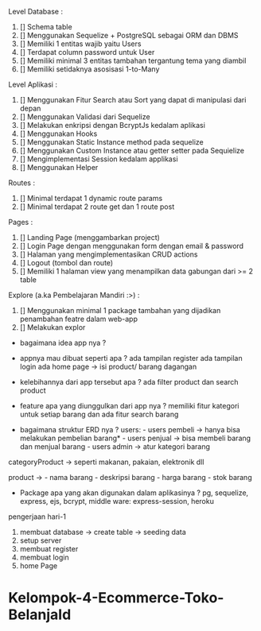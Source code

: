Level Database : 
1. [] Schema table
2. [] Menggunakan Sequelize + PostgreSQL sebagai ORM dan DBMS
3. [] Memiliki 1 entitas wajib yaitu Users
4. [] Terdapat column password untuk User
5. [] Memiliki minimal 3 entitas tambahan tergantung tema yang diambil
6. [] Memiliki setidaknya asosisasi 1-to-Many

Level Aplikasi :
1. [] Menggunakan Fitur Search atau Sort yang dapat di manipulasi dari depan
2. [] Menggunakan Validasi dari Sequelize 
3. [] Melakukan enkripsi dengan BcryptJs kedalam aplikasi
4. [] Menggunakan Hooks 
5. [] Menggunakan Static Instance method pada sequelize 
6. [] Menggunakan Custom Instance atau getter setter pada Sequielize
7. [] Mengimplementasi Session kedalam applikasi
8. [] Menggunakan Helper 

Routes : 
1. [] Minimal terdapat 1 dynamic route params
2. [] Minimal terdapat 2 route get dan 1 route post

Pages : 
1. [] Landing Page (menggambarkan project)
2. [] Login Page dengan menggunakan form dengan email & password 
3. [] Halaman yang mengimplementasikan CRUD actions
4. [] Logout (tombol dan route)
5. [] Memiliki 1 halaman view yang menampilkan data gabungan dari >= 2 table 

Explore (a.ka Pembelajaran Mandiri :>) : 
1. [] Menggunakan minimal 1 package tambahan yang dijadikan penambahan featre dalam web-app
2. [] Melakukan explor







- bagaimana idea app nya ?

- appnya mau dibuat seperti apa ?
ada tampilan register
ada tampilan login
ada home page -> isi product/ barang dagangan


- kelebihannya dari app tersebut apa ?
ada filter product dan search product

- feature apa yang diunggulkan dari app nya  ?
memiliki fitur kategori untuk setiap barang dan ada fitur search barang

- bagaimana struktur ERD nya ?
users: - users pembeli -> hanya bisa melakukan pembelian barang*
       - users penjual -> bisa membeli barang dan menjual barang
       - users admin -> atur kategori barang

categoryProduct -> seperti makanan, pakaian, elektronik dll

product -> - nama barang
	   - deskripsi barang
	   - harga barang
       - stok barang


- Package apa yang akan digunakan dalam aplikasinya ?
pg, sequelize, express, ejs, bcrypt, middle ware: express-session, heroku

pengerjaan hari-1
1. membuat database -> create table -> seeding data
2. setup server
3. membuat register
4. membuat login
5. home Page

# Kelompok-4-Ecommerce-Toko-BelanjaId